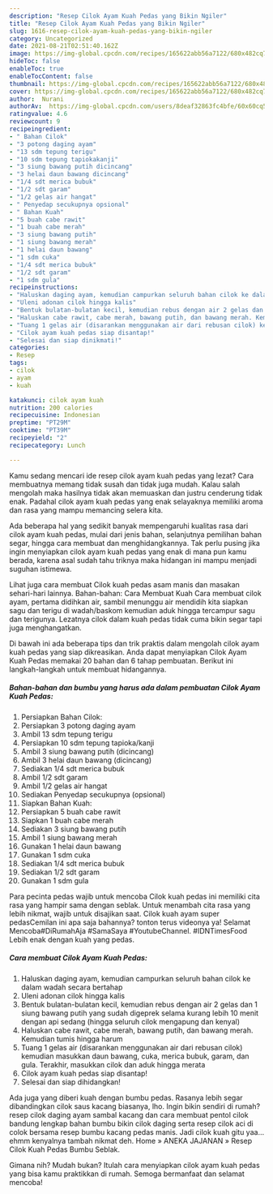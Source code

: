 ```yaml
---
description: "Resep Cilok Ayam Kuah Pedas yang Bikin Ngiler"
title: "Resep Cilok Ayam Kuah Pedas yang Bikin Ngiler"
slug: 1616-resep-cilok-ayam-kuah-pedas-yang-bikin-ngiler
category: Uncategorized
date: 2021-08-21T02:51:40.162Z
image: https://img-global.cpcdn.com/recipes/165622abb56a7122/680x482cq70/cilok-ayam-kuah-pedas-foto-resep-utama.jpg
hideToc: false
enableToc: true
enableTocContent: false
thumbnail: https://img-global.cpcdn.com/recipes/165622abb56a7122/680x482cq70/cilok-ayam-kuah-pedas-foto-resep-utama.jpg
cover: https://img-global.cpcdn.com/recipes/165622abb56a7122/680x482cq70/cilok-ayam-kuah-pedas-foto-resep-utama.jpg
author:  Nurani
authorAv:  https://img-global.cpcdn.com/users/8deaf32863fc4bfe/60x60cq50/avatar.jpg
ratingvalue: 4.6
reviewcount: 9
recipeingredient:
- " Bahan Cilok"
- "3 potong daging ayam"
- "13 sdm tepung terigu"
- "10 sdm tepung tapiokakanji"
- "3 siung bawang putih dicincang"
- "3 helai daun bawang dicincang"
- "1/4 sdt merica bubuk"
- "1/2 sdt garam"
- "1/2 gelas air hangat"
- " Penyedap secukupnya opsional"
- " Bahan Kuah"
- "5 buah cabe rawit"
- "1 buah cabe merah"
- "3 siung bawang putih"
- "1 siung bawang merah"
- "1 helai daun bawang"
- "1 sdm cuka"
- "1/4 sdt merica bubuk"
- "1/2 sdt garam"
- "1 sdm gula"
recipeinstructions:
- "Haluskan daging ayam, kemudian campurkan seluruh bahan cilok ke dalam wadah secara bertahap"
- "Uleni adonan cilok hingga kalis"
- "Bentuk bulatan-bulatan kecil, kemudian rebus dengan air 2 gelas dan 1 siung bawang putih yang sudah digeprek selama kurang lebih 10 menit dengan api sedang (hingga seluruh cilok mengapung dan kenyal)"
- "Haluskan cabe rawit, cabe merah, bawang putih, dan bawang merah. Kemudian tumis hingga harum"
- "Tuang 1 gelas air (disarankan menggunakan air dari rebusan cilok) kemudian masukkan daun bawang, cuka, merica bubuk, garam, dan gula. Terakhir, masukkan cilok dan aduk hingga merata"
- "Cilok ayam kuah pedas siap disantap!"
- "Selesai dan siap dinikmati!"
categories:
- Resep
tags:
- cilok
- ayam
- kuah

katakunci: cilok ayam kuah 
nutrition: 200 calories
recipecuisine: Indonesian
preptime: "PT29M"
cooktime: "PT39M"
recipeyield: "2"
recipecategory: Lunch

---
```



Kamu sedang mencari ide resep cilok ayam kuah pedas yang lezat? Cara membuatnya memang tidak susah dan tidak juga mudah. Kalau salah mengolah maka hasilnya tidak akan memuaskan dan justru cenderung tidak enak. Padahal cilok ayam kuah pedas yang enak selayaknya memiliki aroma dan rasa yang mampu memancing selera kita.


Ada beberapa hal yang sedikit banyak mempengaruhi kualitas rasa dari cilok ayam kuah pedas, mulai dari jenis bahan, selanjutnya pemilihan bahan segar, hingga cara membuat dan menghidangkannya. Tak perlu pusing jika ingin menyiapkan cilok ayam kuah pedas yang enak di mana pun kamu berada, karena asal sudah tahu triknya maka hidangan ini mampu menjadi suguhan istimewa.

Lihat juga cara membuat Cilok kuah pedas asam manis dan masakan sehari-hari lainnya. Bahan-bahan: Cara Membuat Kuah Cara membuat cilok ayam, pertama didihkan air, sambil menunggu air mendidih kita siapkan sagu dan terigu di wadah/baskom kemudian aduk hingga tercampur sagu dan terigunya. Lezatnya cilok dalam kuah pedas tidak cuma bikin segar tapi juga menghangatkan.


Di bawah ini ada beberapa tips dan trik praktis dalam mengolah cilok ayam kuah pedas yang siap dikreasikan. Anda dapat menyiapkan Cilok Ayam Kuah Pedas memakai 20 bahan dan 6 tahap pembuatan. Berikut ini langkah-langkah untuk membuat hidangannya.

<!--inarticleads1-->

##### Bahan-bahan dan bumbu yang harus ada dalam pembuatan Cilok Ayam Kuah Pedas:

1. Persiapkan  Bahan Cilok:
1. Persiapkan 3 potong daging ayam
1. Ambil 13 sdm tepung terigu
1. Persiapkan 10 sdm tepung tapioka/kanji
1. Ambil 3 siung bawang putih (dicincang)
1. Ambil 3 helai daun bawang (dicincang)
1. Sediakan 1/4 sdt merica bubuk
1. Ambil 1/2 sdt garam
1. Ambil 1/2 gelas air hangat
1. Sediakan  Penyedap secukupnya (opsional)
1. Siapkan  Bahan Kuah:
1. Persiapkan 5 buah cabe rawit
1. Siapkan 1 buah cabe merah
1. Sediakan 3 siung bawang putih
1. Ambil 1 siung bawang merah
1. Gunakan 1 helai daun bawang
1. Gunakan 1 sdm cuka
1. Sediakan 1/4 sdt merica bubuk
1. Sediakan 1/2 sdt garam
1. Gunakan 1 sdm gula


Para pecinta pedas wajib untuk mencoba Cilok kuah pedas ini memiliki cita rasa yang hampir sama dengan seblak. Untuk menambah cita rasa yang lebih nikmat, wajib untuk disajikan saat. Cilok kuah ayam super pedasCemilan ini apa saja bahannya? tonton terus videonya ya! Selamat Mencoba#DiRumahAja #SamaSaya #YoutubeChannel. #IDNTimesFood Lebih enak dengan kuah yang pedas. 

<!--inarticleads2-->

##### Cara membuat Cilok Ayam Kuah Pedas:

1. Haluskan daging ayam, kemudian campurkan seluruh bahan cilok ke dalam wadah secara bertahap
1. Uleni adonan cilok hingga kalis
1. Bentuk bulatan-bulatan kecil, kemudian rebus dengan air 2 gelas dan 1 siung bawang putih yang sudah digeprek selama kurang lebih 10 menit dengan api sedang (hingga seluruh cilok mengapung dan kenyal)
1. Haluskan cabe rawit, cabe merah, bawang putih, dan bawang merah. Kemudian tumis hingga harum
1. Tuang 1 gelas air (disarankan menggunakan air dari rebusan cilok) kemudian masukkan daun bawang, cuka, merica bubuk, garam, dan gula. Terakhir, masukkan cilok dan aduk hingga merata
1. Cilok ayam kuah pedas siap disantap!
1. Selesai dan siap dihidangkan!

Ada juga yang diberi kuah dengan bumbu pedas. Rasanya lebih segar dibandingkan cilok saus kacang biasanya, lho. Ingin bikin sendiri di rumah? resep cilok daging ayam sambal kacang dan cara membuat pentol cilok bandung lengkap bahan bumbu bikin cilok daging serta resep cilok aci di colok bersama resep bumbu kacang pedas manis. Jadi cilok kuah gitu yaa… ehmm kenyalnya tambah nikmat deh. Home » ANEKA JAJANAN » Resep Cilok Kuah Pedas Bumbu Seblak. 

Gimana nih? Mudah bukan? Itulah cara menyiapkan cilok ayam kuah pedas yang bisa kamu praktikkan di rumah. Semoga bermanfaat dan selamat mencoba!
